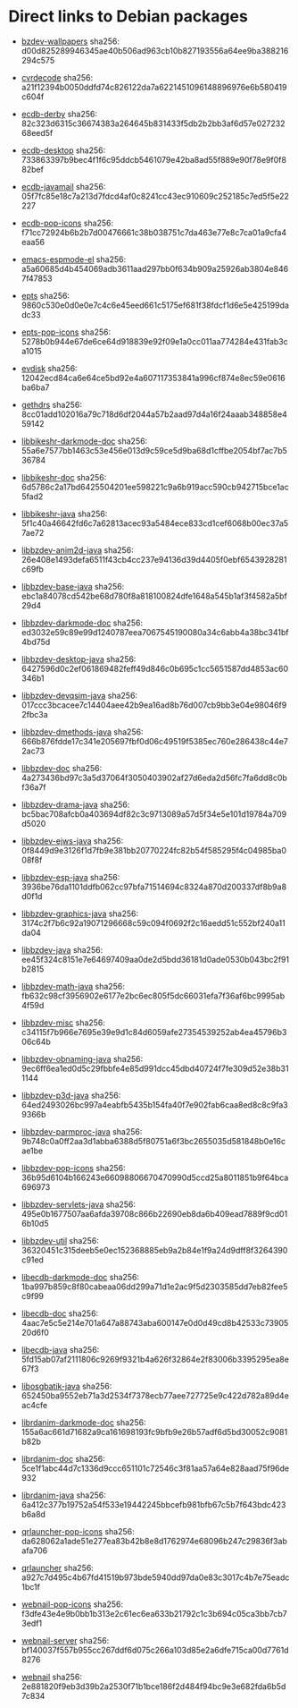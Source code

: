 # Direct links to Debian packages
 
  - [bzdev-wallpapers](./archive/pool/contrib/b/bzdev-wallpapers/bzdev-wallpapers_1.0.0_all.deb)
    sha256: d00d825289946345ae40b506ad963cb10b827193556a64ee9ba388216294c575
 
  - [cvrdecode](./archive/pool/contrib/c/cvrdecode/cvrdecode_1.3_all.deb)
    sha256: a21f12394b0050ddfd74c826122da7a6221451096148896976e6b580419c604f
 
  - [ecdb-derby](./archive/pool/contrib/e/ecdb-derby/ecdb-derby_0.1.8_all.deb)
    sha256: 82c323d6315c36674383a264645b831433f5db2b2bb3af6d57e02723268eed5f
 
  - [ecdb-desktop](./archive/pool/contrib/e/ecdb-desktop/ecdb-desktop_0.1.8_all.deb)
    sha256: 733863397b9bec4f1f6c95ddcb5461079e42ba8ad55f889e90f78e9f0f882bef
 
  - [ecdb-javamail](./archive/pool/contrib/e/ecdb-javamail/ecdb-javamail_0.1.7_all.deb)
    sha256: 05f7fc85e18c7a213d7fdcd4af0c8241cc43ec910609c252185c7ed5f5e22227
 
  - [ecdb-pop-icons](./archive/pool/contrib/e/ecdb-pop-icons/ecdb-pop-icons_0.1.8_all.deb)
    sha256: f71cc72924b6b2b7d00476661c38b038751c7da463e77e8c7ca01a9cfa4eaa56
 
  - [emacs-espmode-el](./archive/pool/contrib/e/emacs-espmode-el/emacs-espmode-el_1.1_all.deb)
    sha256: a5a60685d4b454069adb3611aad297bb0f634b909a25926ab3804e8467f47853
 
  - [epts](./archive/pool/contrib/e/epts/epts_1.1.33_all.deb)
    sha256: 9860c530e0d0e0e7c4c6e45eed661c5175ef681f38fdcf1d6e5e425199dadc33
 
  - [epts-pop-icons](./archive/pool/contrib/e/epts-pop-icons/epts-pop-icons_1.1.33_all.deb)
    sha256: 5278b0b944e67de6ce64d918839e92f09e1a0cc011aa774284e431fab3ca1015
 
  - [evdisk](./archive/pool/contrib/e/evdisk/evdisk_1.13.1_all.deb)
    sha256: 12042ecd84ca6e64ce5bd92e4a607117353841a996cf874e8ec59e0616ba6ba7
 
  - [gethdrs](./archive/pool/contrib/g/gethdrs/gethdrs_1.1.1_all.deb)
    sha256: 8cc01add102016a79c718d6df2044a57b2aad97d4a16f24aaab348858e459142
 
  - [libbikeshr-darkmode-doc](./archive/pool/contrib/libb/libbikeshr-darkmode-doc/libbikeshr-darkmode-doc_1.4.9_all.deb)
    sha256: 55a6e7577bb1463c53e456e013d9c59ce5d9ba68d1cffbe2054bf7ac7b536784
 
  - [libbikeshr-doc](./archive/pool/contrib/libb/libbikeshr-doc/libbikeshr-doc_1.4.9_all.deb)
    sha256: 6d5786c2a17bd6425504201ee598221c9a6b919acc590cb942715bce1ac5fad2
 
  - [libbikeshr-java](./archive/pool/contrib/libb/libbikeshr-java/libbikeshr-java_1.4.9_all.deb)
    sha256: 5f1c40a46642fd6c7a62813acec93a5484ece833cd1cef6068b00ec37a57ae72
 
  - [libbzdev-anim2d-java](./archive/pool/contrib/libb/libbzdev-anim2d-java/libbzdev-anim2d-java_2.1.84_all.deb)
    sha256: 26e408e1493defa6511f43cb4cc237e94136d39d4405f0ebf6543928281c69fb
 
  - [libbzdev-base-java](./archive/pool/contrib/libb/libbzdev-base-java/libbzdev-base-java_2.1.84_all.deb)
    sha256: ebc1a84078cd542be68d780f8a818100824dfe1648a545b1af3f4582a5bf29d4
 
  - [libbzdev-darkmode-doc](./archive/pool/contrib/libb/libbzdev-darkmode-doc/libbzdev-darkmode-doc_2.1.84_all.deb)
    sha256: ed3032e59c89e99d1240787eea7067545190080a34c6abb4a38bc341bf4bd75d
 
  - [libbzdev-desktop-java](./archive/pool/contrib/libb/libbzdev-desktop-java/libbzdev-desktop-java_2.1.84_all.deb)
    sha256: 6427596d0c2ef061869482feff49d846c0b695c1cc5651587dd4853ac60346b1
 
  - [libbzdev-devqsim-java](./archive/pool/contrib/libb/libbzdev-devqsim-java/libbzdev-devqsim-java_2.1.84_all.deb)
    sha256: 017ccc3bcacee7c14404aee42b9ea16ad8b76d007cb9bb3e04e98046f92fbc3a
 
  - [libbzdev-dmethods-java](./archive/pool/contrib/libb/libbzdev-dmethods-java/libbzdev-dmethods-java_2.1.84_all.deb)
    sha256: 666b876fdde17c341e205697fbf0d06c49519f5385ec760e286438c44e72ac73
 
  - [libbzdev-doc](./archive/pool/contrib/libb/libbzdev-doc/libbzdev-doc_2.1.84_all.deb)
    sha256: 4a273436bd97c3a5d37064f3050403902af27d6eda2d56fc7fa6dd8c0bf36a7f
 
  - [libbzdev-drama-java](./archive/pool/contrib/libb/libbzdev-drama-java/libbzdev-drama-java_2.1.84_all.deb)
    sha256: bc5bac708afcb0a403694df82c3c9713089a57d5f34e5e101d19784a709d5020
 
  - [libbzdev-ejws-java](./archive/pool/contrib/libb/libbzdev-ejws-java/libbzdev-ejws-java_2.1.84_all.deb)
    sha256: 0f8449d9e3126f1d7fb9e381bb20770224fc82b54f585295f4c04985ba008f8f
 
  - [libbzdev-esp-java](./archive/pool/contrib/libb/libbzdev-esp-java/libbzdev-esp-java_2.1.84_all.deb)
    sha256: 3936be76da1101ddfb062cc97bfa71514694c8324a870d200337df8b9a8d0f1d
 
  - [libbzdev-graphics-java](./archive/pool/contrib/libb/libbzdev-graphics-java/libbzdev-graphics-java_2.1.84_all.deb)
    sha256: 3174c2f7b6c92a19071296668c59c094f0692f2c16aedd51c552bf240a11da04
 
  - [libbzdev-java](./archive/pool/contrib/libb/libbzdev-java/libbzdev-java_2.1.84_all.deb)
    sha256: ee45f324c8151e7e64697409aa0de2d5bdd36181d0ade0530b043bc2f91b2815
 
  - [libbzdev-math-java](./archive/pool/contrib/libb/libbzdev-math-java/libbzdev-math-java_2.1.84_all.deb)
    sha256: fb632c98cf3956902e6177e2bc6ec805f5dc66031efa7f36af6bc9995ab4f59d
 
  - [libbzdev-misc](./archive/pool/contrib/libb/libbzdev-misc/libbzdev-misc_2.1.84_all.deb)
    sha256: c34115f7b966e7695e39e9d1c84d6059afe27354539252ab4ea45796b306c64b
 
  - [libbzdev-obnaming-java](./archive/pool/contrib/libb/libbzdev-obnaming-java/libbzdev-obnaming-java_2.1.84_all.deb)
    sha256: 9ec6ff6ea1ed0d5c29fbbfe4e85d991dcc45dbd40724f7fe309d52e38b311144
 
  - [libbzdev-p3d-java](./archive/pool/contrib/libb/libbzdev-p3d-java/libbzdev-p3d-java_2.1.84_all.deb)
    sha256: 64ed2493026bc997a4eabfb5435b154fa40f7e902fab6caa8ed8c8c9fa39366b
 
  - [libbzdev-parmproc-java](./archive/pool/contrib/libb/libbzdev-parmproc-java/libbzdev-parmproc-java_2.1.84_all.deb)
    sha256: 9b748c0a0ff2aa3d1abba6388d5f80751a6f3bc2655035d581848b0e16cae1be
 
  - [libbzdev-pop-icons](./archive/pool/contrib/libb/libbzdev-pop-icons/libbzdev-pop-icons_2.1.84_all.deb)
    sha256: 36b95d6104b166243e66098806670470990d5ccd25a8011851b9f64bca696973
 
  - [libbzdev-servlets-java](./archive/pool/contrib/libb/libbzdev-servlets-java/libbzdev-servlets-java_2.1.84_all.deb)
    sha256: 495e0b1677507aa6afda39708c866b22690eb8da6b409ead7889f9cd016b10d5
 
  - [libbzdev-util](./archive/pool/contrib/libb/libbzdev-util/libbzdev-util_2.1.84_all.deb)
    sha256: 36320451c315deeb5e0ec152368885eb9a2b84e1f9a24d9dff8f3264390c91ed
 
  - [libecdb-darkmode-doc](./archive/pool/contrib/libe/libecdb-darkmode-doc/libecdb-darkmode-doc_0.1.7_all.deb)
    sha256: 1ba997b859c8f80cabeaa06dd299a71d1e2ac9f5d2303585dd7eb82fee5c9f99
 
  - [libecdb-doc](./archive/pool/contrib/libe/libecdb-doc/libecdb-doc_0.1.7_all.deb)
    sha256: 4aac7e5c5e214e701a647a88743aba600147e0d0d49cd8b42533c7390520d6f0
 
  - [libecdb-java](./archive/pool/contrib/libe/libecdb-java/libecdb-java_0.1.7_all.deb)
    sha256: 5fd15ab07af2111806c9269f9321b4a626f32864e2f83006b3395295ea8e67f3
 
  - [libosgbatik-java](./archive/pool/contrib/libo/libosgbatik-java/libosgbatik-java_0.4.2_all.deb)
    sha256: 652450ba9552eb71a3d2534f7378ecb77aee727725e9c422d782a89d4eac4cfe
 
  - [librdanim-darkmode-doc](./archive/pool/contrib/libr/librdanim-darkmode-doc/librdanim-darkmode-doc_1.4.13_all.deb)
    sha256: 155a6ac661d71682a9ca161698193fc9bfb9e26b57adf6d5bd30052c9081b82b
 
  - [librdanim-doc](./archive/pool/contrib/libr/librdanim-doc/librdanim-doc_1.4.13_all.deb)
    sha256: 5ce1f1abc44d7c1336d9ccc651101c72546c3f81aa57a64e828aad75f96de932
 
  - [librdanim-java](./archive/pool/contrib/libr/librdanim-java/librdanim-java_1.4.13_all.deb)
    sha256: 6a412c377b19752a54f533e19442245bbcefb981bfb67c5b7f643bdc423b6a8d
 
  - [qrlauncher-pop-icons](./archive/pool/contrib/q/qrlauncher-pop-icons/qrlauncher-pop-icons_1.14_all.deb)
    sha256: da628062a1ade51e277ea83b42b8e8d1762974e68096b247c29836f3abafa706
 
  - [qrlauncher](./archive/pool/contrib/q/qrlauncher/qrlauncher_1.14_all.deb)
    sha256: a927c7d495c4b67fd41519b973bde5940dd97da0e83c3017c4b7e75eadc1bc1f
 
  - [webnail-pop-icons](./archive/pool/contrib/w/webnail-pop-icons/webnail-pop-icons_1.6.28_all.deb)
    sha256: f3dfe43e4e9b0bb1b313e2c61ec6ea633b21792c1c3b694c05ca3bb7cb73edf1
 
  - [webnail-server](./archive/pool/contrib/w/webnail-server/webnail-server_1.6.28_all.deb)
    sha256: bf140037f557b955cc267ddf6d075c266a103d85e2a6dfe715ca00d7761d8276
 
  - [webnail](./archive/pool/contrib/w/webnail/webnail_1.6.28_all.deb)
    sha256: 2e881820f9eb3d39b2a2530f71b1bce186f2d484f94bc9e3e682fda6b5d7c834
